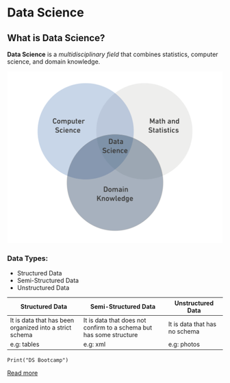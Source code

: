 # Data Science
## What is Data Science?
**Data Science** is a *multidisciplinary field* that combines statistics, computer science, and domain knowledge.

![Data Science](img/DS.png)


### Data Types:
<ul>
<li>Structured Data</li>
<li>Semi-Structured Data</li>
<li>Unstructured Data</li>
</ul>

| Structured Data                                         | Semi-Structured Data                                                | Unstructured Data             |
|---------------------------------------------------------|---------------------------------------------------------------------|-------------------------------|
| It is data that has been organized into a strict schema | It is data that does not confirm to a schema but has some structure | It is data that has no schema |
| e.g: tables                                             | e.g: xml                                                            | e.g: photos                   |

`Print("DS Bootcamp")`

[Read more](https://en.wikipedia.org/wiki/Data_science)
